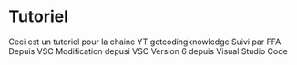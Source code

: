 # Tutoriel 
Ceci est un tutoriel pour la chaine YT getcodingknowledge
Suivi par FFA
Depuis VSC
Modification depusi VSC
Version 6 depuis Visual Studio Code